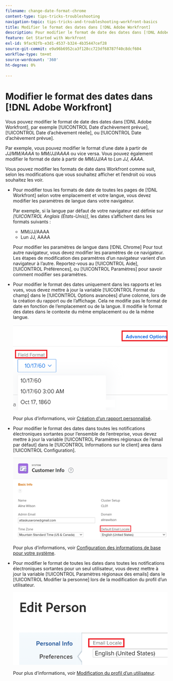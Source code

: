 ```yaml
---
filename: change-date-format-chrome
content-type: tips-tricks-troubleshooting
navigation-topic: tips-tricks-and-troubleshooting-workfront-basics
title: Modifier le format des dates dans [!DNL Adobe Workfront]
description: Pour modifier le format de date des dates dans [!DNL Adobe Workfront] vous devez modifier les paramètres de langue dans votre navigateur.
feature: Get Started with Workfront
exl-id: 9fac92fb-e3d1-4537-b324-4b35447cef28
source-git-commit: e9a96b6952ca3f128cc723df68787f40c8dcf604
workflow-type: tm+mt
source-wordcount: '360'
ht-degree: 0%

---
```


# Modifier le format des dates dans [!DNL Adobe Workfront]

<!--this article used to be called "Change the date format in Adobe Workfront when using Chrome". The team decieded to make it more generic and hide the steps. Also see drafted content below-->

Vous pouvez modifier le format de date des dates dans [!DNL Adobe Workfront], par exemple [!UICONTROL Date d’achèvement prévue], [!UICONTROL Date d’achèvement réelle], ou [!UICONTROL Date d’achèvement prévue].

Par exemple, vous pouvez modifier le format d’une date à partir de _JJ/MM/AAAA_ to _MM/JJ/AAAA_ ou vice versa.
Vous pouvez également modifier le format de date à partir de _MM/JJ/AA_ to _Lun JJ, AAAA_.

Vous pouvez modifier les formats de date dans Workfront comme suit, selon les modifications que vous souhaitez afficher et l’endroit où vous souhaitez les voir.

* Pour modifier tous les formats de date de toutes les pages de [!DNL Workfront] selon votre emplacement et votre langue, vous devez modifier les paramètres de langue dans votre navigateur.

  Par exemple, si la langue par défaut de votre navigateur est définie sur *[!UICONTROL Anglais (États-Unis)]*, les dates s’affichent dans les formats suivants :

   * MM/JJ/AAAA
   * Lun JJ, AAAA

  Pour modifier les paramètres de langue dans [!DNL Chrome] Pour tout autre navigateur, vous devez modifier les paramètres de ce navigateur. Les étapes de modification des paramètres d’un navigateur varient d’un navigateur à l’autre. Reportez-vous au [!UICONTROL Aide], [!UICONTROL Préférences], ou [!UICONTROL Paramètres] pour savoir comment modifier ses paramètres.

* Pour modifier le format des dates uniquement dans les rapports et les vues, vous devez mettre à jour la variable [!UICONTROL Format du champ] dans le [!UICONTROL Options avancées] d’une colonne, lors de la création du rapport ou de l’affichage. Cela ne modifie pas le format de date en fonction de l’emplacement ou de la langue. Il modifie le format des dates dans le contexte du même emplacement ou de la même langue.

  ![](assets/field-format-in-advanced-options-of-a-view-highlighted.png)

  Pour plus d’informations, voir [Création d’un rapport personnalisé](../../reports-and-dashboards/reports/creating-and-managing-reports/create-custom-report.md).

* Pour modifier le format des dates dans toutes les notifications électroniques sortantes pour l’ensemble de l’entreprise, vous devez mettre à jour la variable [!UICONTROL Paramètres régionaux de l’email par défaut] dans le [!UICONTROL Informations sur le client] area dans [!UICONTROL Configuration].

  ![](assets/default-email-locale-field.png)

  Pour plus d’informations, voir [Configuration des informations de base pour votre système](../../administration-and-setup/get-started-wf-administration/configure-basic-info.md).

* Pour modifier le format de toutes les dates dans toutes les notifications électroniques sortantes pour un seul utilisateur, vous devez mettre à jour la variable [!UICONTROL Paramètres régionaux des emails] dans le [!UICONTROL Modifier la personne] lors de la modification du profil d’un utilisateur.

  ![](assets/email-locale-for-user-profile-highlighted.png)

  Pour plus d’informations, voir [Modification du profil d’un utilisateur](../../administration-and-setup/add-users/create-and-manage-users/edit-a-users-profile.md).

<!--drafted because we should not document steps for a third-party application

To change your language settings in Chrome:

1. Click the 3-dots in the top right corner of your Chrome interface, then click **Settings**.
1. On the left area of the Settings page, expand **Advanced**, then click **Languages**.  
   Or  
   Search for *language*&nbsp;at the top of the Settings page, then click **Languages**.

1. In the **Language** list, locate the language and region that use your preferred date format.

   **Example:** If you speak English and you want the date format to be MM/DD/YYYY, you would select **English (United States)**. If you speak English and you want the date format to be DD/MM/YYY, you would select **English (United Kingdom)**.

1. (Conditional) If the language and region you want to use are not visible in the list, click **Add languages** to add it to the list.
1. Click the 3-dot menu next to the language and region you want to use, then click **Move to the top**.
1. Return to the Workfront interface, then refresh the page.  
   The date format is now updated in projects and other areas of Workfront that use MM/DD/YYYY or DD/MM/YYYY format when displaying dates.

   -->
